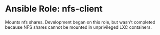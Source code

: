 # Ansible Role: nfs-client

Mounts nfs shares. Development began on this role, but wasn't completed because NFS shares cannot
be mounted in unprivileged LXC containers.